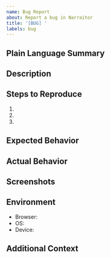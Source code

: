 ```yaml
---
name: Bug Report
about: Report a bug in Narraitor
title: '[BUG] '
labels: bug
---
```


## Plain Language Summary
<!-- A simple 1-2 sentence explanation of this bug for non-technical stakeholders -->

## Description
<!-- Provide a clear and concise description of the bug -->

## Steps to Reproduce
<!-- Steps to reproduce the behavior -->
1. 
2. 
3. 

## Expected Behavior
<!-- What you expected to happen -->

## Actual Behavior
<!-- What actually happened -->

## Screenshots
<!-- If applicable, add screenshots to help explain your problem -->

## Environment
<!-- Information about your environment -->
- Browser:
- OS:
- Device:

## Additional Context
<!-- Add any other context about the problem here -->

